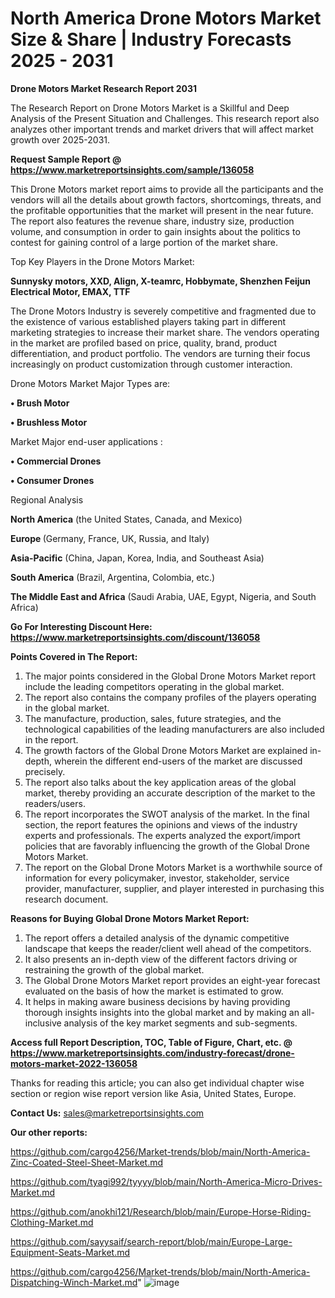 # North America Drone Motors Market Size & Share | Industry Forecasts 2025 - 2031

<strong>Drone Motors Market Research Report 2031</strong>

The Research Report on Drone Motors Market is a Skillful and Deep Analysis of the Present Situation and Challenges. This research report also analyzes other important trends and market drivers that will affect market growth over 2025-2031.

<strong>Request Sample Report @ <a href=https://www.marketreportsinsights.com/sample/136058>https://www.marketreportsinsights.com/sample/136058</a></strong>

This Drone Motors market report aims to provide all the participants and the vendors will all the details about growth factors, shortcomings, threats, and the profitable opportunities that the market will present in the near future. The report also features the revenue share, industry size, production volume, and consumption in order to gain insights about the politics to contest for gaining control of a large portion of the market share.

Top Key Players in the Drone Motors Market:

<strong>Sunnysky motors, XXD, Align, X-teamrc, Hobbymate, Shenzhen Feijun Electrical Motor, EMAX, TTF</strong>

The Drone Motors Industry is severely competitive and fragmented due to the existence of various established players taking part in different marketing strategies to increase their market share. The vendors operating in the market are profiled based on price, quality, brand, product differentiation, and product portfolio. The vendors are turning their focus increasingly on product customization through customer interaction.

Drone Motors Market Major Types are:

<strong>• Brush Motor

• Brushless Motor</strong>

Market Major end-user applications :

<strong>• Commercial Drones

• Consumer Drones</strong>

Regional Analysis

</u><strong><b>North America</b></strong> (the United States, Canada, and Mexico)

<strong><b>Europe </b></strong>(Germany, France, UK, Russia, and Italy)

<strong><b>Asia-Pacific</b></strong> (China, Japan, Korea, India, and Southeast Asia)

<strong><b>South America</b></strong> (Brazil, Argentina, Colombia, etc.)

<strong><b>The Middle East and Africa</b></strong> (Saudi Arabia, UAE, Egypt, Nigeria, and South Africa)

<strong>Go For Interesting Discount Here: <a href=https://www.marketreportsinsights.com/discount/136058>https://www.marketreportsinsights.com/discount/136058</a></strong>

<strong>Points Covered in The Report:</strong>
<ol>
  <li>The major points considered in the Global Drone Motors Market report include the leading competitors operating in the global market.</li>
  <li>The report also contains the company profiles of the players operating in the global market.</li>
  <li>The manufacture, production, sales, future strategies, and the technological capabilities of the leading manufacturers are also included in the report.</li>
  <li>The growth factors of the Global Drone Motors Market are explained in-depth, wherein the different end-users of the market are discussed precisely.</li>
  <li>The report also talks about the key application areas of the global market, thereby providing an accurate description of the market to the readers/users.</li>
  <li>The report incorporates the SWOT analysis of the market. In the final section, the report features the opinions and views of the industry experts and professionals. The experts analyzed the export/import policies that are favorably influencing the growth of the Global Drone Motors Market.</li>
  <li>The report on the Global Drone Motors Market is a worthwhile source of information for every policymaker, investor, stakeholder, service provider, manufacturer, supplier, and player interested in purchasing this research document.</li>
</ol>
<strong>Reasons for Buying Global Drone Motors Market Report:</strong>

<ol>
  <li>The report offers a detailed analysis of the dynamic competitive landscape that keeps the reader/client well ahead of the competitors.</li>
  <li>It also presents an in-depth view of the different factors driving or restraining the growth of the global market.</li>
  <li>The Global Drone Motors Market report provides an eight-year forecast evaluated on the basis of how the market is estimated to grow.</li>
  <li>It helps in making aware business decisions by having providing thorough insights insights into the global market and by making an all-inclusive analysis of the key market segments and sub-segments.</li>
</ol>
<strong>Access full Report Description, TOC, Table of Figure, Chart, etc. @ <a href=https://www.marketreportsinsights.com/industry-forecast/drone-motors-market-2022-136058>https://www.marketreportsinsights.com/industry-forecast/drone-motors-market-2022-136058</a></strong>


Thanks for reading this article; you can also get individual chapter wise section or region wise report version like Asia, United States, Europe.

<strong>Contact Us:</strong>
sales@marketreportsinsights.com

<strong>Our other reports:</strong>

<a href=https://github.com/cargo4256/Market-trends/blob/main/North-America-Zinc-Coated-Steel-Sheet-Market.md>https://github.com/cargo4256/Market-trends/blob/main/North-America-Zinc-Coated-Steel-Sheet-Market.md</a>

<a href=https://github.com/tyagi992/tyyyy/blob/main/North-America-Micro-Drives-Market.md>https://github.com/tyagi992/tyyyy/blob/main/North-America-Micro-Drives-Market.md</a>

<a href=https://github.com/anokhi121/Research/blob/main/Europe-Horse-Riding-Clothing-Market.md>https://github.com/anokhi121/Research/blob/main/Europe-Horse-Riding-Clothing-Market.md</a>

<a href=https://github.com/sayysaif/search-report/blob/main/Europe-Large-Equipment-Seats-Market.md>https://github.com/sayysaif/search-report/blob/main/Europe-Large-Equipment-Seats-Market.md</a>

<a href=https://github.com/cargo4256/Market-trends/blob/main/North-America-Dispatching-Winch-Market.md>https://github.com/cargo4256/Market-trends/blob/main/North-America-Dispatching-Winch-Market.md</a>"
![image](https://github.com/user-attachments/assets/1bb1434e-4227-4326-b531-47474f954bc9)
